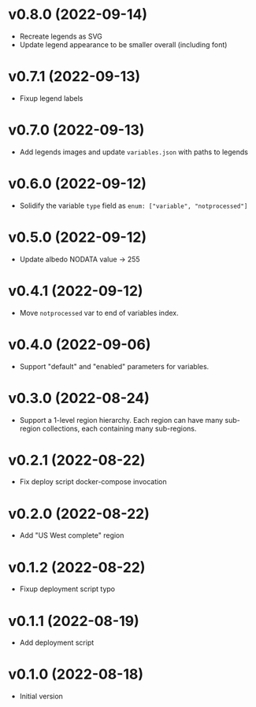 # v0.8.0 (2022-09-14)

* Recreate legends as SVG
* Update legend appearance to be smaller overall (including font)


# v0.7.1 (2022-09-13)

* Fixup legend labels


# v0.7.0 (2022-09-13)

* Add legends images and update `variables.json` with paths to legends


# v0.6.0 (2022-09-12)

* Solidify the variable `type` field as `enum: ["variable", "notprocessed"]`


# v0.5.0 (2022-09-12)

* Update albedo NODATA value -> 255


# v0.4.1 (2022-09-12)

* Move `notprocessed` var to end of variables index.


# v0.4.0 (2022-09-06)

* Support "default" and "enabled" parameters for variables.


# v0.3.0 (2022-08-24)

* Support a 1-level region hierarchy. Each region can have many sub-region collections,
  each containing many sub-regions.


# v0.2.1 (2022-08-22)

* Fix deploy script docker-compose invocation


# v0.2.0 (2022-08-22)

* Add "US West complete" region


# v0.1.2 (2022-08-22)

* Fixup deployment script typo


# v0.1.1 (2022-08-19)

* Add deployment script


# v0.1.0 (2022-08-18)

* Initial version
